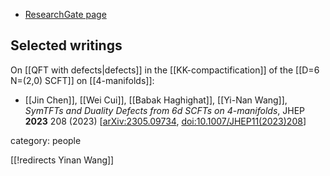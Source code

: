 
* [ResearchGate page](https://www.researchgate.net/profile/Yi-Nan-Wang)

## Selected writings

On [[QFT with defects|defects]] in the [[KK-compactification]] of the [[D=6 N=(2,0) SCFT]] on [[4-manifolds]]:

* [[Jin Chen]], [[Wei Cui]], [[Babak Haghighat]], [[Yi-Nan Wang]], *SymTFTs and Duality Defects from 6d SCFTs on 4-manifolds*, JHEP **2023** 208 (2023) &lbrack;[arXiv:2305.09734](https://arxiv.org/abs/2305.09734), <a href="https://doi.org/10.1007/JHEP11(2023)208">doi:10.1007/JHEP11(2023)208</a>&rbrack;


category: people

[[!redirects Yinan Wang]]
